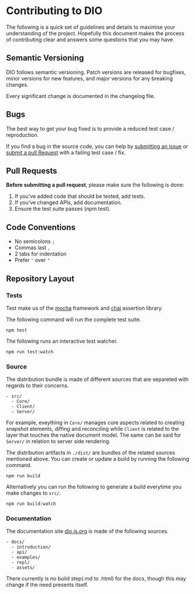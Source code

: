 # Contributing to DIO

The following is a quick set of guidelines and details to maximise your understanding of the project. Hopefully this document makes the process of contributing clear and answers some questions that you may have.

## Semantic Versioning

DIO follows semantic versioning. Patch versions are released for bugfixes, minor versions for new features, and major versions for any breaking changes.

Every significant change is documented in the changelog file.

## Bugs

The best way to get your bug fixed is to provide a reduced test case / reproduction.

If you find a bug in the source code, you can help by
[submitting an issue](#submit-issue) or [submit a pull Request](#submit-pr) with a failing test case / fix.

## Pull Requests

**Before submitting a pull request**, please make sure the following is done:

1. If you've added code that should be tested, add tests.
1. If you've changed APIs, add documentation.
1. Ensure the test suite passes (npm test).

## Code Conventions

- No semicolons `;`
- Commas last `,`
- 2 tabs for indentation
- Prefer `'` over `"`

## Repository Layout

### Tests

Test make us of the [mocha](https://mochajs.org/) framework and [chai](chaijs.com) assertion library.

The following command will run  the complete test suite.

```
npm test
```

The following runs an interactive test watcher.

```
npm run test:watch
```

### Source

The distribution bundle is made of different sources that are separeted with regards to their concerns.

```
- src/
  - Core/
  - Client/
  - Server/
```

For example, eveything in `Core/` manages core aspects related to creating snapshot elements, diffing and reconciling while `Client` is related to the layer that touches the native document model. The same can be said for `Server/` in relation to server side rendering.

The distribution artifacts in `./dist/` are bundles of the related sources mentioned above. You can create or update a build by running the following command.

```
npm run build
```

Alternatively you can run the following to generate a build everytime you make changes to `src/`.

```
npm run build:watch
```

### Documentation

The documentation site [dio.js.org](https://dio.js.org) is made of the following sources.

```
- docs/
  - introduction/
  - api/
  - examples/
  - repl/
  - assets/
```

There currently is no build step(.md to .html) for the docs, though this may change if the need presents itself.
